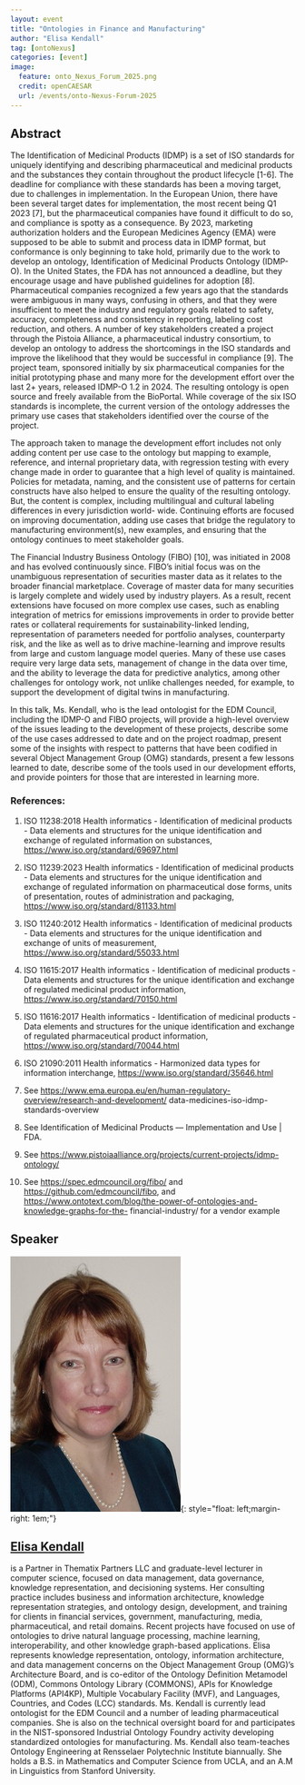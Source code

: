 ```yaml
---
layout: event
title: "Ontologies in Finance and Manufacturing"
author: "Elisa Kendall"
tag: [ontoNexus]
categories: [event]
image:
  feature: onto_Nexus_Forum_2025.png
  credit: openCAESAR
  url: /events/onto-Nexus-Forum-2025
---
```


## Abstract

The Identification of Medicinal Products (IDMP) is a set of ISO standards for uniquely
identifying and describing pharmaceutical and medicinal products and the substances they
contain throughout the product lifecycle [1-6]. The deadline for compliance with these standards
has been a moving target, due to challenges in implementation. In the European Union, there
have been several target dates for implementation, the most recent being Q1 2023 [7], but the
pharmaceutical companies have found it difficult to do so, and compliance is spotty as a
consequence. By 2023, marketing authorization holders and the European Medicines Agency
(EMA) were supposed to be able to submit and process data in IDMP format, but conformance is
only beginning to take hold, primarily due to the work to develop an ontology, Identification of
Medicinal Products Ontology (IDMP-O). In the United States, the FDA has not announced a
deadline, but they encourage usage and have published guidelines for adoption [8].
Pharmaceutical companies recognized a few years ago that the standards were ambiguous in
many ways, confusing in others, and that they were insufficient to meet the industry and
regulatory goals related to safety, accuracy, completeness and consistency in reporting, labeling
cost reduction, and others. A number of key stakeholders created a project through the Pistoia
Alliance, a pharmaceutical industry consortium, to develop an ontology to address the
shortcomings in the ISO standards and improve the likelihood that they would be successful in
compliance [9]. The project team, sponsored initially by six pharmaceutical companies for the
initial prototyping phase and many more for the development effort over the last 2+ years,
released IDMP-O 1.2 in 2024. The resulting ontology is open source and freely available from
the BioPortal. While coverage of the six ISO standards is incomplete, the current version of the
ontology addresses the primary use cases that stakeholders identified over the course of the
project.

The approach taken to manage the development effort includes not only adding content per use
case to the ontology but mapping to example, reference, and internal proprietary data, with
regression testing with every change made in order to guarantee that a high level of quality is
maintained. Policies for metadata, naming, and the consistent use of patterns for certain
constructs have also helped to ensure the quality of the resulting ontology. But, the content is
complex, including multilingual and cultural labeling differences in every jurisdiction world-
wide. Continuing efforts are focused on improving documentation, adding use cases that bridge
the regulatory to manufacturing environment(s), new examples, and ensuring that the ontology
continues to meet stakeholder goals.

The Financial Industry Business Ontology (FIBO) [10], was initiated in 2008 and has evolved
continuously since. FIBO’s initial focus was on the unambiguous representation of securities
master data as it relates to the broader financial marketplace. Coverage of master data for many
securities is largely complete and widely used by industry players. As a result, recent extensions
have focused on more complex use cases, such as enabling integration of metrics for emissions
improvements in order to provide better rates or collateral requirements for sustainability-linked
lending, representation of parameters needed for portfolio analyses, counterparty risk, and the
like as well as to drive machine-learning and improve results from large and custom language
model queries. Many of these use cases require very large data sets, management of change in
the data over time, and the ability to leverage the data for predictive analytics, among other
challenges for ontology work, not unlike challenges needed, for example, to support the
development of digital twins in manufacturing.

In this talk, Ms. Kendall, who is the lead ontologist for the EDM Council, including the IDMP-O
and FIBO projects, will provide a high-level overview of the issues leading to the development
of these projects, describe some of the use cases addressed to date and on the project roadmap,
present some of the insights with respect to patterns that have been codified in several Object
Management Group (OMG) standards, present a few lessons learned to date, describe some of
the tools used in our development efforts, and provide pointers for those that are interested in
learning more.

### References:
1. ISO 11238:2018 Health informatics - Identification of medicinal products - Data elements
and structures for the unique identification and exchange of regulated information on substances,
https://www.iso.org/standard/69697.html

2. ISO 11239:2023 Health informatics - Identification of medicinal products - Data elements
and structures for the unique identification and exchange of regulated information on
pharmaceutical dose forms, units of presentation, routes of administration and packaging,
https://www.iso.org/standard/81133.html

3. ISO 11240:2012 Health informatics - Identification of medicinal products - Data elements
and structures for the unique identification and exchange of units of measurement,
https://www.iso.org/standard/55033.html

4. ISO 11615:2017 Health informatics - Identification of medicinal products - Data elements
and structures for the unique identification and exchange of regulated medicinal product
information, https://www.iso.org/standard/70150.html

5. ISO 11616:2017 Health informatics - Identification of medicinal products - Data elements
and structures for the unique identification and exchange of regulated pharmaceutical product
information, https://www.iso.org/standard/70044.html

6. ISO 21090:2011 Health informatics - Harmonized data types for information interchange,
https://www.iso.org/standard/35646.html

7. See https://www.ema.europa.eu/en/human-regulatory-overview/research-and-development/
data-medicines-iso-idmp-standards-overview

8. See Identification of Medicinal Products — Implementation and Use | FDA.

9. See https://www.pistoiaalliance.org/projects/current-projects/idmp-ontology/

10. See https://spec.edmcouncil.org/fibo/ and https://github.com/edmcouncil/fibo, and
https://www.ontotext.com/blog/the-power-of-ontologies-and-knowledge-graphs-for-the-
financial-industry/ for a vendor example

## Speaker

![Elisa Kendall](img/Kendall.jpg){: style="float: left;margin-right: 1em;"}

<h2><a href="mailto:ekendall@thematix.com">Elisa Kendall</a></h2> is a Partner in Thematix Partners LLC and graduate-level lecturer in computer science, focused on data management, data governance, knowledge representation, and decisioning systems. Her consulting practice includes business and information architecture, knowledge representation strategies, and ontology design, development, and training for clients in financial services, government, manufacturing, media, pharmaceutical, and retail domains. Recent projects have focused on use of ontologies to drive natural language processing, machine learning, interoperability, and other knowledge graph-based applications. Elisa represents knowledge representation, ontology, information architecture, and data management concerns on the Object Management Group (OMG)’s Architecture Board, and is co-editor of the Ontology Definition Metamodel (ODM), Commons Ontology Library (COMMONS), APIs for Knowledge Platforms (API4KP), Multiple Vocabulary Facility (MVF), and Languages, Countries, and Codes (LCC) standards. Ms. Kendall is currently lead ontologist for the EDM Council and a number of leading pharmaceutical companies. She is also on the technical oversight board for and participates in the NIST-sponsored Industrial Ontology Foundry activity developing standardized ontologies for manufacturing. Ms. Kendall also team-teaches Ontology Engineering at Rensselaer Polytechnic Institute biannually. She holds a B.S. in Mathematics and Computer Science from UCLA, and an A.M in Linguistics from Stanford University.